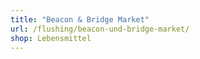 ```yaml
---
title: "Beacon & Bridge Market"
url: /flushing/beacon-und-bridge-market/
shop: Lebensmittel
---
```

